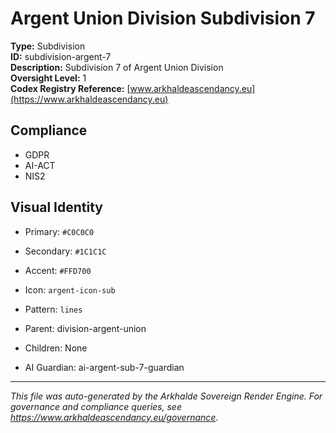 # Argent Union Division Subdivision 7

**Type:** Subdivision  
**ID:** subdivision-argent-7  
**Description:** Subdivision 7 of Argent Union Division  
**Oversight Level:** 1  
**Codex Registry Reference:** [www.arkhaldeascendancy.eu](https://www.arkhaldeascendancy.eu)

## Compliance

- GDPR
- AI-ACT
- NIS2

## Visual Identity

- Primary: `#C0C0C0`
- Secondary: `#1C1C1C`
- Accent: `#FFD700`
- Icon: `argent-icon-sub`
- Pattern: `lines`


- Parent: division-argent-union
- Children: None
- AI Guardian: ai-argent-sub-7-guardian

---

*This file was auto-generated by the Arkhalde Sovereign Render Engine. For governance and compliance queries, see https://www.arkhaldeascendancy.eu/governance.*